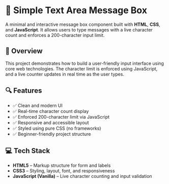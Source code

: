 # 📝 Simple Text Area Message Box

A minimal and interactive message box component built with **HTML**, **CSS**, and **JavaScript**. It allows users to type messages with a live character count and enforces a 200-character input limit.

## 🎯 Overview

This project demonstrates how to build a user-friendly input interface using core web technologies. The character limit is enforced using JavaScript, and a live counter updates in real time as the user types.

## 🔍 Features

- ✅ Clean and modern UI
- ✅ Real-time character count display
- ✅ Enforced 200-character limit via JavaScript
- ✅ Responsive and accessible layout
- ✅ Styled using pure CSS (no frameworks)
- ✅ Beginner-friendly project structure

## 💻 Tech Stack

- **HTML5** – Markup structure for form and labels  
- **CSS3** – Styling, layout, font, and responsiveness  
- **JavaScript (Vanilla)** – Live character counting and input validation

